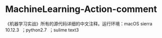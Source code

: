 # MachineLearning-Action-comment
《机器学习实战》所有的源代码详细的中文注释。运行环境：macOS sierra 10.12.3  ；python2.7  ；sulime text3
